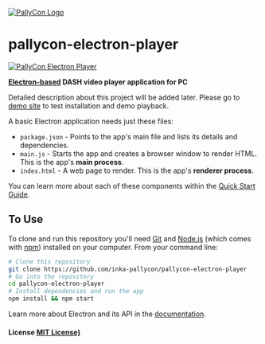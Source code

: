 [![PallyCon Logo](https://pallycon.com/wp-content/uploads/2015/03/logo_pallycon.png)](https://pallycon.com/)

# pallycon-electron-player

[![PallyCon Electron Player](http://www.pallycon.com/pallycon-test/img/pallycon-electron-screenshot.png)](http://www.pallycon.com/pallycon-test/electron-demo.html)

**[Electron-based](http://electron.atom.io) DASH video player application for PC**

Detailed description about this project will be added later. 
Please go to [demo site](http://pallycon.com/pallycon-test/electron-demo.html) to test installation and demo playback.

A basic Electron application needs just these files:

- `package.json` - Points to the app's main file and lists its details and dependencies.
- `main.js` - Starts the app and creates a browser window to render HTML. This is the app's **main process**.
- `index.html` - A web page to render. This is the app's **renderer process**.

You can learn more about each of these components within the [Quick Start Guide](http://electron.atom.io/docs/latest/tutorial/quick-start).

## To Use

To clone and run this repository you'll need [Git](https://git-scm.com) and [Node.js](https://nodejs.org/en/download/) (which comes with [npm](http://npmjs.com)) installed on your computer. From your command line:

```bash
# Clone this repository
git clone https://github.com/inka-pallycon/pallycon-electron-player
# Go into the repository
cd pallycon-electron-player
# Install dependencies and run the app
npm install && npm start
```

Learn more about Electron and its API in the [documentation](http://electron.atom.io/docs/latest).

#### License [MIT License)](LICENSE.md)
